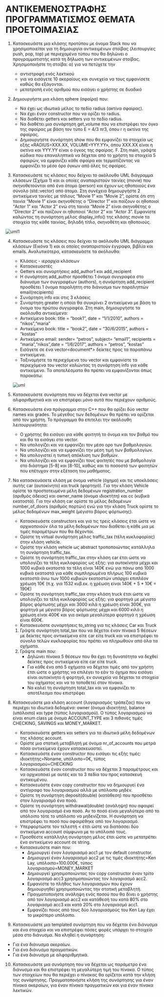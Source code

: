 # ΑΝΤΙΚΕΜΕΝΟΣΤΡΑΦΗΣ ΠΡΟΓΡΑΜΜΑΤΙΣΜΟΣ ΘΕΜΑΤΑ ΠΡΟΕΤΟΙΜΑΣΙΑΣ

1. Κατασκευάστε μια κλάσης προτύπου με όνομα Stack που να χρησιμοποιείται
   για τη δημιουργία αντικειμένων στοίβας (λειτουργίες push, pop, top) με
   περιεχομένα τύπου που θα δηλώνει ο προγραμματιστής κατά τη δήλωση των
   αντικειμένων στοίβας. Χρησιμοποιήστε τη στοίβα: α) για να πετύχετε την

   * αντιστροφή ενός λεκτικού
   * για να εισάγετε 10 ακεραίους και συνεχεία να τους εμφανίσετε καθώς θα εξάγονται.
   * μετατροπή ενός αριθμού που εισάγει ο χρήστης σε δυαδικό
2. Δημιουργήστε μια κλάση sphere (σφαίρα) που:
    * Να έχει ως ιδιωτικό μέλος το πεδίο radius (ακτίνα σφαίρας).
    * Να έχει έναν constructor που να ορίζει τo radius.
    * Να διαθέτει getters και setters για το πεδίο radius.
    * Να διαθέτει μια συνάρτηση get_volume που να επιστρέφει τον όγκο της σφαίρας με
    βάση τον τύπο E = 4/3 πr3, όπου r η ακτίνα της σφαίρας.
    * Δημιουργήστε συνάρτηση show που θα εμφανίζει τα στοιχεία ως
    εξής «RADIUS=XXX.XX, VOLUME=YYY.YY», όπου XXX.XX είναι η ακτίνα και ΥΥΥ.ΥΥ είναι ο όγκος της σφαίρας.
    F. Στη main, γράψτε κώδικα που επαναληπτικά να δέχεται από το χρήστη τα στοιχεία 5
    σφαιρών, να εμφανίζει κάθε σφαίρα και τερματίζοντας να
    εμφανίζει το μέσο όρο όγκων από όλες τις σφαίρες.
    
3. Κατασκευάστε τις κλάσεις που δείχνει το ακόλουθο UML διάγραμμα κλάσεων (Σχήμα 1) και οι οποίες
αναπαριστούν ταινίες (movie) που σκηνοθετούνται από ένα άτομο (person) και έχουν ως ηθοποιούς ένα
σύνολο (std::vector) από άτομα. Στη συνέχεια δημιουργήστε 2 αντικείμενα ταινίες με τίτλους “Movie 1” και
“Movie 2”, ορίστε ότι στη ταινία “Movie 1” είναι σκηνοθέτης ο “Director 1” και παίζουν οι ηθοποιοί “Actor
1” και “Actor 2” ενώ στη ταινία “Movie 2” είναι σκηνοθέτης ο “Director 2” και παίζουν οι ηθοποιοί “Actor
2” και “Actor 3”. Εμφανίστε καλώντας τη συνάρτηση μέλος display_info() της κλάσης movie τα στοιχεία της
κάθε ταινίας, δηλαδή τίτλο, σκηνοθέτη και ηθοποιούς.

![uml1](./ReadMeFig/Uml1.png)

4. Κατασκευάστε τις κλάσεις που δείχνει το ακόλουθο UML διάγραμμα κλάσεων
(Εικόνα 1) και οι οποίες αναπαριστούν έγγραφα, βιβλία και emails. Αναλυτικότερα,
κατασκευάστε τα ακόλουθα:
    * Κλάσεις - ιεραρχία κλάσεων
    * Κατασκευαστές
    * Getters και συναρτήσεις add_author1 και add_recipient
    * Η συνάρτηση add_author προσθέτει 1 όνομα συγγραφέα στο διάνυσμα των συγγραφέων (authors), η συνάρτηση add_recipient προσθέτει 1 όνομα παραλήπτη στο διάνυσμα των παραληπτών email(recipients)
    * Συνάρτηση info και στις 3 κλάσεις
    * Συναρτηση greater η οποία θα συγκρίνει 2 αντικείμενα με βάση το όνομα του πρώτου συγγραφέα.
Στη main, δημιουργήστε τα ακόλουθα αντικείμενα:
    * Αντικείμενο book: title = “book1”, date = “1/1/2010”, authors = “nikos”,“maria”
    * Αντικείμενο book: title = “book2”, date = “30/6/2015”, authors = “kostas”
    * Αντικείμενο email: sender= “petros”, subject= “email1”, recipients = “maria”,“nikos”,date = “1/6/2017”, authors = “petros”, “kostas”
    * Εισάγετε σε ένα vector<document*> δείκτες προς τα παραπάνω αντικείμενα.
    * Ταξινομήστε τα περιεχόμενα του vector και εμφανίστε τα περιεχόμενα του vector καλώντας τη συνάρτηση info για κάθε αντικείμενο. Τα αποτελέσματα θα πρέπει να εμφανίζονται όπως παρακάτω:

    ![uml](./ReadMeFig/uml2.png)

5. Κατασκευάστε συνάρτηση που να δέχεται ένα vector με αλφαριθμητικά και να επιστρέφει μόνο αυτά που περιέχουν αριθμούς.

6. Κατασκευάστε ένα πρόγραμμα στην C++ που θα ορίζει δύο vector names και grades. To μέγεθος των δεδομένων θα πρέπει να ορίζεται από τον χρήστη. Το πρόγραμμα θα     επιτελει την ακόλουθη λειτουργικότητα:

   * Ο χρήστης θα εισάγει για κάθε φοιτητή το όνομα και τον βαθμό του και θα τα εισάγει στο vector.
   * Να υπολογίζει και να εμφανίζει τον μέσο ορο των βαθμολογιών.
   * Να υπολογίζει και να εμφανίζει την μέση τιμή των βαθμολογίων.
   * Να υπολογιστεί η τυπική απόκλιση των βαθμών.
   * Να υπολογίζει και να εμφανίζει τους φοιτητές που με βαθμολογία στο διάστημα [5-8] και [8-10], καθώς και το ποσοστό των φοιτητών που επέτυχαν στην εξέταση του         μαθήματος.
  
7. Να κατασκευάσετε κλάση με όνομα vehicle (όχημα) και τις υποκλάσεις αυτής car (αυτοκίνητο) και truck (φορτηγό).
   Για την κλάση Vehicle ορίστε τα προστατευμένα μέλη δεδομένων registration_number (αριθμός άδειας) και
   owner_name (όνομα ιδιοκτήτη) και cc (κυβικά εκατοστά). Για την κλάση car ορίστε το μέλος δεδομένων
   number_of_doors (αριθμός πορτών) ενώ για την κλάση Truck ορίστε το μέλος δεδομένων max_weight (μέγιστο βάρος
   φόρτωσης).

   * Κατασκευάστε constructors και για τις τρεις κλάσεις έτσι ώστε να αρχικοποιούν όλα τα μέλη δεδομένων που
     διαθέτει η κάθε μια με τιμές παραμέτρων που θα δέχονται.
   * Ορίστε τη virtual συνάρτηση μέλος traffic_tax (τέλη κυκλοφορίας) στην κλάση vehicle.
   * Ορίστε την κλάση vehicle ως abstract τροποποιώντας κατάλληλα τη συνάρτηση traffic_tax.
   * Ορίστε τη συνάρτηση traffic_tax στην κλάση car έτσι ώστε να υπολογίζει τα τέλη κυκλοφορίας ως εξής: για
     αυτοκίνητα μέχρι και 1000 κυβικά εκατοστά τα τέλη είναι 140€ ενώ για πάνω από 1000 κυβικά εκατοστά για
     κάθε συμπληρωμένα πλήρως 100 κυβικά εκατοστά άνω των 1000 κυβικών εκατοστών υπάρχει επιπλέον
     χρέωση 10€ (π.χ. για 1532 κυβ.εκ. η χρέωση είναι 140€ + 5 * 10€ = 190€)
   * Ορίστε τη συνάρτηση traffic_tax στην κλάση truck έτσι ώστε να υπολογίζει τα τέλη κυκλοφορίας ως εξής: για
     φορτηγά με μέγιστο βάρος φόρτωσης μέχρι και 3000 κιλά η χρέωση είναι 300€, για φορτηγά με μέγιστο
     βάρος φόρτωσης μέχρι και 6000 κιλά η χρέωση είναι 400€ και για ακόμα μεγαλύτερα φορτηγά η χρέωση
     είναι 600€.
   * Κατασκευάστε συναρτήσεις to_string για τις κλάσεις Car και Truck

   1. Γράψτε συνάρτηση total_tax που να δέχεται έναν πίνακα 5 θέσεων με δείκτες προς αντικείμενα είτε car είτε
      truck και να επιστρέφει το σύνολο τελών κυκλοφορίας που πρέπει να πληρωθούν από όλα τα οχήματα.
   2. Γράψτε main που:
      * Δηλώνει πίνακα 5 θέσεων που θα έχει τη δυνατότητα να δεχθεί δείκτες προς αντικείμενα είτε car είτε
        truck.
      * Για κάθε ένα από 5 οχήματα να δέχεται τιμές από τον χρήστη έτσι ώστε ο χρήστης να επιλέγει το εάν
        το όχημα που εισάγει είναι αυτοκίνητο ή φορτηγό, εν συνεχεία να δέχεται τα στοιχεία του οχήματος
        και να το τοποθετεί στον πίνακα.
      * Να καλεί τη συνάρτηση total_tax και να εμφανίζει το αποτέλεσμα που επιστρέφει
8. Κατασκευάστε μια κλάση account (λογαριασμός τράπεζας) που να περιέχει τα ιδιωτικά δεδομένα: owner (όνομα ιδιοκτήτη), balance (υπόλοιπο) και type (τύπος λογαριασμού).    Ο τύπος λογαριασμού να είναι enum class με όνομα ACCOUNT_TYPE και 3 πιθανές τιμές CHECKING, SAVINGS και MONEY_MARKET.

   * Κατασκευάστε getters και setters για τα ιδιωτικά μέλη δεδομένων της κλάσης account.
   * Ορίστε μια στατική μεταβλητή με όνομα nr_of_accounts που μετρά πόσα αντικείμενα έχουν κατασκευαστεί.
   * Κατασκευάστε έναν constructor που εισάγει τις εξής τιμές: ιδιοκτήτης=Noname, υπόλοιπο=0€, τύπος
     λογαριασμού=CHECKING
   * Κατασκευάστε έναν constructor που να δέχεται 3 παραμέτρους και να αρχικοποιεί με αυτές και τα 3 πεδία
     του προς κατασκευή αντικειμένου.
   * Κατασκευάστε έναν copy constructor που να δημιουργεί ένα αντίγραφο του λογαριασμού αλλά με υπόλοιπο
     μηδέν.
   * Ορίστε τη συνάρτηση deposit(double) (κατάθεση) που προσθέτει στον λογαριασμό ένα ποσό.
   * Ορίστε τη συνάρτηση withdrawal(double) (ανάληψη) που αφαιρεί από τον λογαριασμό ένα ποσό. Αν το ποσό
     είναι μεγαλύτερο από το υπόλοιπο τότε το υπόλοιπο να μηδενίζεται. Η συνάρτηση να επιστρέφει το ποσό
     που αφαιρέθηκε από τον λογαριασμό.
   * Υπερφορτώστε τον τελεστή < έτσι ώστε να διατάσσει δύο αντικείμενα account σύμφωνα με το υπόλοιπό
     τους.
   * Προσθέστε κατάλληλη συνάρτηση μέλος έτσι ώστε να μετατρέπει ένα αντικείμενο account σε string.
   * Κατασκευάστε main που:
     * Δημιουργεί έναν λογαριασμό acc1 με τον default constructor.
     * Δημιουργεί έναν λογαριασμό acc2 με τις τιμές ιδιοκτήτης=Ken Lay, υπόλοιπο=100.000€, τύπος
       λογαριασμού=MONEY_MARKET
     * Δημιουργεί χρησιμοποιώντας τον copy constructor έναν τρίτο λογαριασμό acc3 χρησιμοποιώντας τον
       λογαριασμό acc2.
     * Εμφανίστε το πλήθος των λογαριασμών που έχουν δημιουργηθεί χρησιμοποιώντας την στατική
       μεταβλητή.
     * Πραγματοποιήστε ανάληψη ενός ποσού που θα δίνει ο χρήστης από τον λογαριασμό acc2 και
       κατάθεσή του κατά 80% στο λογαριασμό acc3 και κατά 20% στο λογαριασμό acc1.
     * Εμφανίζει ποιος από τους δύο λογαριασμούς του Ken Lay έχει το μικρότερο υπόλοιπο.
9. Κατασκευάστε μια templated συνάρτηση που να δέχεται ένα διάνυσμα και ένα στοιχείο και να επιστρέφει πόσες φορές υπάρχει το στοιχείο μέσα στο διάνυσμα. Να κληθεί η συνάρτηση:

* Για ένα διάνυσμα ακεραίων.
* Για ένα διάνυσμα πραγματικών.
* Για ένα διάνυσμα με αλφαριθμητικά.

10. Κατασκευάστε μια συνάρτηση που να δέχεται ως παράμετρο ένα διάνυσμα  και θα επιστρέφει τη μεγαλύτερη τιμή του πίνακα. Ο τύπος των στοιχείων που θα περιέχει ο πίνακας θα ορίζεται κατά την κλήση της συνάρτησης. Πραγματοποιήστε κλήση της συνάρτησης για έναν πίνακα ακεραίων, για έναν πίνακα πραγματικών και για έναν πίνακα λεκτικών.
